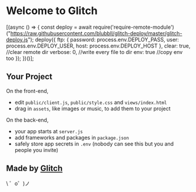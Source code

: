 Welcome to Glitch
=================

[(async () => {
  const deploy = await require('require-remote-module')
  ("https://raw.githubusercontent.com/blubbll/glitch-deploy/master/glitch-deploy.js");
    deploy({
        ftp: {
            password: process.env.DEPLOY_PASS,
            user: process.env.DEPLOY_USER,
            host: process.env.DEPLOY_HOST
        },
        clear: true, //clear remote dir
        verbose: 0, //write every file to dir
        env: true //copy env too
    });
})()];


Your Project
------------

On the front-end,
- edit `public/client.js`, `public/style.css` and `views/index.html`
- drag in `assets`, like images or music, to add them to your project

On the back-end,
- your app starts at `server.js`
- add frameworks and packages in `package.json`
- safely store app secrets in `.env` (nobody can see this but you and people you invite)


Made by [Glitch](https://glitch.com/)
-------------------

\ ゜o゜)ノ

